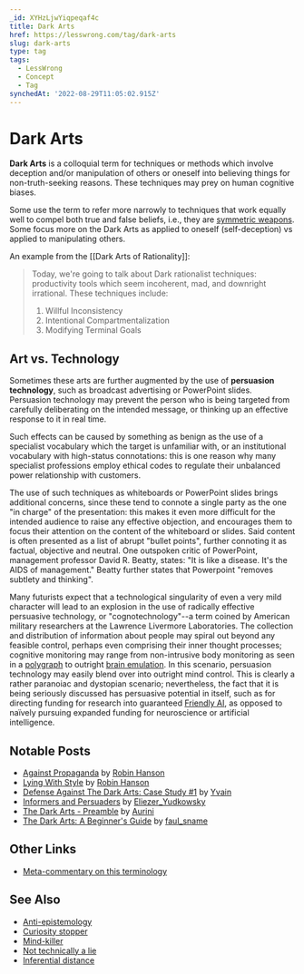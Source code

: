 ```yaml
---
_id: XYHzLjwYiqpeqaf4c
title: Dark Arts
href: https://lesswrong.com/tag/dark-arts
slug: dark-arts
type: tag
tags:
  - LessWrong
  - Concept
  - Tag
synchedAt: '2022-08-29T11:05:02.915Z'
---
```

# Dark Arts

**Dark Arts** is a colloquial term for techniques or methods which involve deception and/or manipulation of others or oneself into believing things for non-truth-seeking reasons. These techniques may prey on human cognitive biases.

Some use the term to refer more narrowly to techniques that work equally well to compel both true and false beliefs, i.e., they are [symmetric weapons](https://www.lesswrong.com/posts/qajfiXo5qRThZQG7s/guided-by-the-beauty-of-our-weapons). Some focus more on the Dark Arts as applied to oneself (self-deception) vs applied to manipulating others.

An example from the [[Dark Arts of Rationality]]:

> Today, we're going to talk about Dark rationalist techniques: productivity tools which seem incoherent, mad, and downright irrational. These techniques include:
> 
> 1.  Willful Inconsistency
> 2.  Intentional Compartmentalization
> 3.  Modifying Terminal Goals

## Art vs. Technology

Sometimes these arts are further augmented by the use of **persuasion technology**, such as broadcast advertising or PowerPoint slides. Persuasion technology may prevent the person who is being targeted from carefully deliberating on the intended message, or thinking up an effective response to it in real time.

Such effects can be caused by something as benign as the use of a specialist vocabulary which the target is unfamiliar with, or an institutional vocabulary with high-status connotations: this is one reason why many specialist professions employ ethical codes to regulate their unbalanced power relationship with customers.

The use of such techniques as whiteboards or PowerPoint slides brings additional concerns, since these tend to connote a single party as the one "in charge" of the presentation: this makes it even more difficult for the intended audience to raise any effective objection, and encourages them to focus their attention on the content of the whiteboard or slides. Said content is often presented as a list of abrupt "bullet points", further connoting it as factual, objective and neutral. One outspoken critic of PowerPoint, management professor David R. Beatty, states: "It is like a disease. It's the AIDS of management." Beatty further states that Powerpoint "removes subtlety and thinking".

Many futurists expect that a technological singularity of even a very mild character will lead to an explosion in the use of radically effective persuasive technology, or "cognotechnology"--a term coined by American military researchers at the Lawrence Livermore Laboratories. The collection and distribution of information about people may spiral out beyond any feasible control, perhaps even comprising their inner thought processes; cognitive monitoring may range from non-intrusive body monitoring as seen in a [polygraph](https://wiki.lesswrong.com/wiki/polygraph) to outright [brain emulation](https://wiki.lesswrong.com/wiki/brain_emulation). In this scenario, persuasion technology may easily blend over into outright mind control. This is clearly a rather paranoiac and dystopian scenario; nevertheless, the fact that it is being seriously discussed has persuasive potential in itself, such as for directing funding for research into guaranteed [Friendly AI](https://wiki.lesswrong.com/wiki/Friendly_AI), as opposed to naïvely pursuing expanded funding for neuroscience or artificial intelligence.

## Notable Posts

- [Against Propaganda](http://robinhanson.typepad.com/overcomingbias/2009/02/against-propaganda-.html) by [Robin Hanson](https://lessestwrong.com/tag/robin-hanson)
- [Lying With Style](http://www.overcomingbias.com/2009/03/deceptive-writing-styles.html) by [Robin Hanson](https://lessestwrong.com/tag/robin-hanson)
- [Defense Against The Dark Arts: Case Study #1](https://lessestwrong.com/lw/62/defense_against_the_dark_arts_case_study_1/) by [Yvain](https://wiki.lesswrong.com/wiki/Yvain)
- [Informers and Persuaders](https://lessestwrong.com/lw/yg/informers_and_persuaders/) by [Eliezer_Yudkowsky](https://lessestwrong.com/tag/eliezer-yudkowsky)
- [The Dark Arts - Preamble](https://lessestwrong.com/lw/2v2/the_dark_arts_preamble) by [Aurini](http://www.staresattheworld.com/)
- [The Dark Arts: A Beginner's Guide](https://lessestwrong.com/lw/9iw/the_dark_arts_a_beginners_guide/) by [faul_sname](http://lesswrong.com/user/faul_sname/overview/)

## Other Links

- [Meta-commentary on this terminology](https://lessestwrong.com/lw/b1/persuasiveness_vs_soundness/789)

## See Also

- [Anti-epistemology](https://lessestwrong.com/tag/anti-epistemology)
- [Curiosity stopper](https://wiki.lesswrong.com/wiki/Curiosity_stopper)
- [Mind-killer](https://lessestwrong.com/tag/mind-killer)
- [Not technically a lie](https://lessestwrong.com/tag/not-technically-a-lie)
- [Inferential distance](https://lessestwrong.com/tag/inferential-distance)